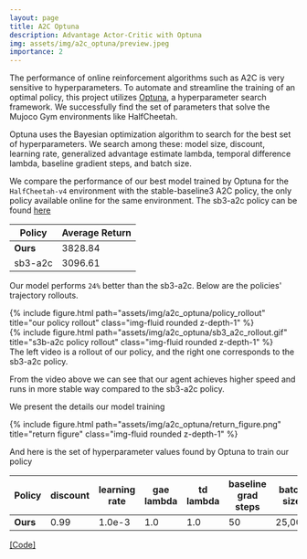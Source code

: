 ```yaml
---
layout: page
title: A2C Optuna
description: Advantage Actor-Critic with Optuna
img: assets/img/a2c_optuna/preview.jpeg
importance: 2
---
```



The performance of online reinforcement algorithms such as A2C is very sensitive to hyperparameters. To automate and streamline the training of an optimal policy, this project utilizes [Optuna](https://optuna.org/), a hyperparameter search framework. We successfully find the set of parameters that solve the Mujoco Gym environments like HalfCheetah.

Optuna uses the Bayesian optimization algorithm to search for the best set of hyperparameters. We search among these: model size, discount, learning rate, generalized advantage estimate lambda, temporal difference lambda, baseline gradient steps, and batch size.

We compare the performance of our best model trained by Optuna for the `HalfCheetah-v4` environment with the stable-baseline3 A2C policy, the only policy available online for the same environment. The sb3-a2c policy can be found [here](https://huggingface.co/sb3/a2c-HalfCheetah-v3)

| Policy   | Average Return |
| -------- | ------- |
| **Ours**| 3828.84 |
| sb3-a2c  | 3096.61 |

Our model performs `24%` better than the sb3-a2c. Below are the policies' trajectory rollouts.

<div class="row">
    <div class="col-sm mt-3 mt-md-0">
        {% include figure.html path="assets/img/a2c_optuna/policy_rollout" title="our policy rollout" class="img-fluid rounded z-depth-1" %}
    </div>
    <div class="col-sm mt-3 mt-md-0">
        {% include figure.html path="assets/img/a2c_optuna/sb3_a2c_rollout.gif" title="s3b-a2c policy rollout" class="img-fluid rounded z-depth-1" %}
    </div>
</div>
<div class="caption">
    The left video is a rollout of our policy, and the right one corresponds to the sb3-a2c policy.
</div>

From the video above we can see that our agent achieves higher speed and runs in more stable way compared to the sb3-a2c policy.

We present the details our model training
<div class="row">
    <div class="col-sm mt-3 mt-md-0">
        {% include figure.html path="assets/img/a2c_optuna/return_figure.png" title="return figure" class="img-fluid rounded z-depth-1" %}
    </div>
</div>

And here is the set of hyperparameter values found by Optuna to train our policy

| Policy   | discount| learning rate | gae lambda| td lambda| baseline grad steps| batch size| normalize advantage | reward to go| num layers| layer size layers|
| -------- | ------- | -------       | -------   | -------   | -------            | ------- | -------              | -------     | -------   | -------         |
| **Ours** | 0.99    | 1.0e-3       | 1.0        | 1.0      | 50                  | 25,000 | true                   | true       | 3         | 256             |

[[Code]](https://github.com/georgysavva/a2c-optuna)
